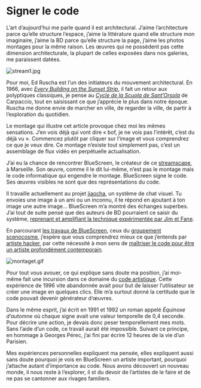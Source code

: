 # Signer le code

L’art d’aujourd’hui me parle quand il est architectural. J’aime l’architecture parce qu’elle structure l’espace, j’aime la littérature quand elle structure mon imaginaire, j’aime la BD parce qu’elle structure la page, j’aime les photos montages pour la même raison. Les œuvres qui ne possèdent pas cette dimension architecturale, la plupart de celles exposées dans nos galeries, me paraissent datées.<span id="more-643"></span>

![stream1.jpg](/images_tc/2007/11/stream1.jpg)

Pour moi, Ed Ruscha est l’un des initiateurs du mouvement architectural. En 1966, avec [*Every Building on the Sunset Strip*](http://www.virtualmuseum.ca/Exhibitions/Photos/html/en/essayImages/SM010-001.html), il fait un retour aux polyptiques classiques, je pense au [*Cycle de la Scuola de Sant’Orsola*](http://vrcoll.fa.pitt.edu/UAG/Art-Anytime-Page/Lochoff-pages/pages/16-Carpaccio-Ambassadors.htm) de Carpaccio, tout en saisissant ce que j’apprécie le plus dans notre époque. Ruscha me donne envie de marcher en ville, de regarder la ville, de partir à l’exploration du quotidien.

Le montage qui illustre cet article provoque chez moi les mêmes sensations. J’en vois déjà qui vont dire « bof, je ne vois pas l’intérêt, c’est du déjà vu ». Commencez plutôt par cliquer sur l’image et vous comprendrez ce que je veux dire. Ce montage n’existe tout simplement pas, c’est un assemblage de flux vidéo en perpétuelle actualisation.

J’ai eu la chance de rencontrer BlueScreen, le créateur de ce [streamscape](http://streamscape.net), à Marseille. Son œuvre, comme il le dit lui-même, n’est pas le montage mais le code informatique qui engendre le montage. BlueScreen signe le code. Ses œuvres visibles ne sont que des représentations du code.

Il travaille actuellement au projet [jiaocha](http://jiaocha.org/), un système de chat visuel. Tu envoies une image à un ami ou un inconnu, il te répond en ajoutant à ton image une autre image… BlueScreen m’a montré des échanges superbes. J’ai tout de suite pensé que des auteurs de BD pourraient ce saisir du système, [reprenant et amplifiant la technique expérimentée par Jim et Fane](http://www.roquerols.fr/2007/10/01/petites-eclipses-a-sete/).

En parcourant [les travaux de BlueScreen](http://www.b-l-u-e-s-c-r-e-e-n.net/), ceux du [groupement scenocosme](http://www.scenocosme.com), j’espère que vous comprendrez mieux ce que j’entends par [artiste hacker](https://tcrouzet.com/2007/10/12/culture-et-technologie/), par cette nécessité à mon sens de [maîtriser le code pour être un artiste profondément contemporain](https://tcrouzet.com/2007/10/10/culture-20/).

![montaget.gif](/images_tc/2007/11/montaget.gif)

Pour tout vous avouer, ce qui explique sans doute ma position, j’ai moi-même fait une incursion dans ce domaine du [code artistique](http://lab.tcrouzet.com/interlaced/). Cette expérience de 1996 vite abandonnée avait pour but de laisser l’utilisateur se créer une image en quelques clics. Elle m’a surtout donné la certitude que le code pouvait devenir générateur d’œuvres.

Dans le même esprit, j’ai écrit en 1991 et 1992 un roman appelé *Équinoxe d’automne* où chaque signe avait une valeur temporelle de 0,4 seconde. Pour décrire une action, je devais donc peser temporellement mes mots. Sans l’aide d’un code, ce travail aurait été impossible. Suivant ce principe, en hommage à Georges Pérec, j’ai fini par écrire 12 heures de la vie d’un Parisien.

Mes expériences personnelles expliquent ma pensée, elles expliquent aussi sans doute pourquoi je vois en BlueScreen un artiste important, pourquoi j’attache autant d’importance au code. Nous avons découvert un nouveau monde, il nous reste à l’explorer, il st du devoir de l’artistes de le faire et de ne pas se cantonner aux rivages familiers.